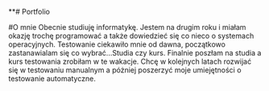 **# Portfolio

#O mnie 
Obecnie studiuję informatykę. Jestem na drugim roku i miałam okazję trochę programować a także dowiedzieć się co nieco o systemach operacyjnych. Testowanie ciekawiło mnie od dawna, początkowo zastanawialam się co wybrać...Studia czy kurs. Finalnie poszłam na studia a kurs testowania zrobiłam w te wakacje. Chcę w kolejnych latach rozwijać się w testowaniu manualnym a póżniej poszerzyć moje umiejętności o testowanie automatyczne. 
